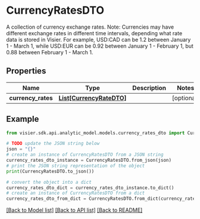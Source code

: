 # CurrencyRatesDTO

A collection of currency exchange rates.  Note: Currencies may have different exchange rates in different time intervals, depending what rate data is stored in Visier.  For example, USD:CAD can be 1.2 between January 1 - March 1, while USD:EUR can be 0.92 between January 1 - February 1, but 0.88 between February  1 - March 1.

## Properties

Name | Type | Description | Notes
------------ | ------------- | ------------- | -------------
**currency_rates** | [**List[CurrencyRateDTO]**](CurrencyRateDTO.md) |  | [optional] 

## Example

```python
from visier.sdk.api.analytic_model.models.currency_rates_dto import CurrencyRatesDTO

# TODO update the JSON string below
json = "{}"
# create an instance of CurrencyRatesDTO from a JSON string
currency_rates_dto_instance = CurrencyRatesDTO.from_json(json)
# print the JSON string representation of the object
print(CurrencyRatesDTO.to_json())

# convert the object into a dict
currency_rates_dto_dict = currency_rates_dto_instance.to_dict()
# create an instance of CurrencyRatesDTO from a dict
currency_rates_dto_from_dict = CurrencyRatesDTO.from_dict(currency_rates_dto_dict)
```
[[Back to Model list]](../README.md#documentation-for-models) [[Back to API list]](../README.md#documentation-for-api-endpoints) [[Back to README]](../README.md)


